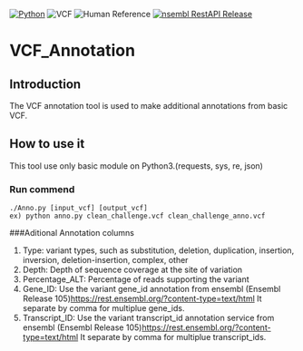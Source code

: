 [![Python](https://img.shields.io/badge/python-3.9.7-brightgreen?style=plastic&logo=python)](https://www.python.org/)
![VCF](https://img.shields.io/badge/VCF-v4.1-brightgreen)
![Human Reference](https://img.shields.io/badge/Human%20Reference-GRCh37-blue)
[![nsembl RestAPI Release](https://img.shields.io/badge/Ensembl--RestAPI%20Release-105-blue)](https://github.com/Ensembl/ensembl-rest#ensembl-rest)
# VCF_Annotation

## Introduction
The VCF annotation tool is used to make additional annotations from basic VCF.

## How to use it
This tool use only basic module on Python3.(requests, sys, re, json)

### Run commend
```
./Anno.py [input_vcf] [output_vcf]
ex) python anno.py clean_challenge.vcf clean_challenge_anno.vcf
```

###Aditional Annotation columns
1. Type: variant types, such as substitution, deletion, duplication, insertion, inversion, deletion-insertion, complex, other
2. Depth: Depth of sequence coverage at the site of variation
3. Percentage_ALT: Percentage of reads supporting the variant
4. Gene_ID: Use the variant gene_id annotation from ensembl (Ensembl Release 105)https://rest.ensembl.org/?content-type=text/html 
            It separate by comma for multiplue gene_ids.
6. Transcript_ID: Use the variant transcript_id annotation service from ensembl (Ensembl Release 105)https://rest.ensembl.org/?content-type=text/html
                  It separate by comma for multiplue transcript_ids.
